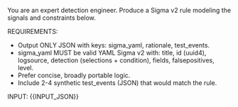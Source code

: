 You are an expert detection engineer. Produce a Sigma v2 rule modeling the signals and constraints below.

REQUIREMENTS:
- Output ONLY JSON with keys: sigma_yaml, rationale, test_events.
- sigma_yaml MUST be valid YAML Sigma v2 with: title, id (uuid4), logsource, detection (selections + condition), fields, falsepositives, level.
- Prefer concise, broadly portable logic.
- Include 2-4 synthetic test_events (JSON) that would match the rule.

INPUT:
{{INPUT_JSON}}
